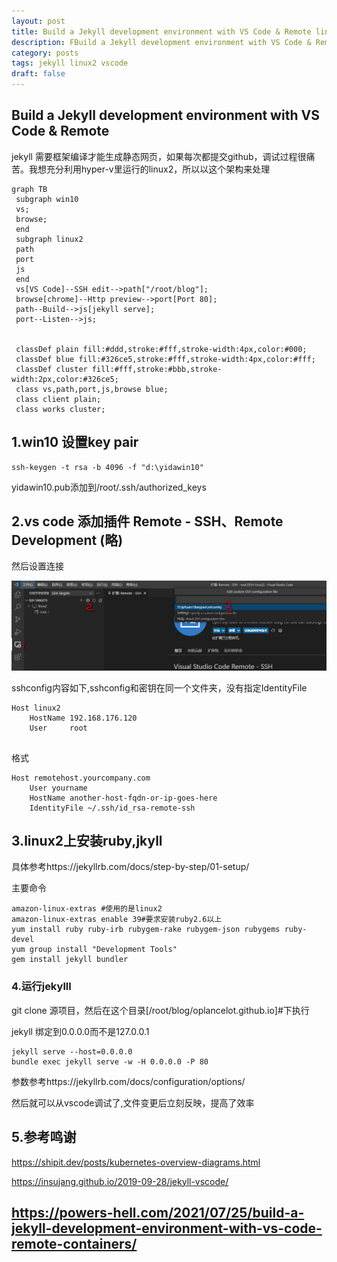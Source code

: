 ```yaml
---
layout: post
title: Build a Jekyll development environment with VS Code & Remote linux2 host
description: FBuild a Jekyll development environment with VS Code & Remote linux2 host
category: posts
tags: jekyll linux2 vscode
draft: false
---
```


## Build a Jekyll development environment with VS Code & Remote


jekyll 需要框架编译才能生成静态网页，如果每次都提交github，调试过程很痛苦。我想充分利用hyper-v里运行的linux2，所以以这个架构来处理

```mermaid
graph TB
 subgraph win10
 vs;
 browse;
 end
 subgraph linux2
 path
 port
 js
 end
 vs[VS Code]--SSH edit-->path["/root/blog"];
 browse[chrome]--Http preview-->port[Port 80];
 path--Build-->js[jekyll serve];
 port--Listen-->js;

 
 classDef plain fill:#ddd,stroke:#fff,stroke-width:4px,color:#000;
 classDef blue fill:#326ce5,stroke:#fff,stroke-width:4px,color:#fff;
 classDef cluster fill:#fff,stroke:#bbb,stroke-width:2px,color:#326ce5;
 class vs,path,port,js,browse blue;
 class client plain;
 class works cluster;
```



## 1.win10 设置key pair

```
ssh-keygen -t rsa -b 4096 -f "d:\yidawin10"
```

yidawin10.pub添加到/root/.ssh/authorized_keys

## 2.vs code 添加插件 Remote - SSH、Remote Development (略)

然后设置连接

![1640328152541](../static/images/1640328152541.png)

sshconfig内容如下,sshconfig和密钥在同一个文件夹，没有指定IdentityFile

```
Host linux2
	HostName 192.168.176.120 
	User     root
	
```

格式

```
Host remotehost.yourcompany.com
    User yourname
    HostName another-host-fqdn-or-ip-goes-here
    IdentityFile ~/.ssh/id_rsa-remote-ssh
```

## 3.linux2上安装ruby,jkyll

 具体参考https://jekyllrb.com/docs/step-by-step/01-setup/

主要命令

```
amazon-linux-extras #使用的是linux2 
amazon-linux-extras enable 39#要求安装ruby2.6以上
yum install ruby ruby-irb rubygem-rake rubygem-json rubygems ruby-devel 
yum group install "Development Tools"
gem install jekyll bundler
```



### 4.运行jekylll

git clone 源项目，然后在这个目录[/root/blog/oplancelot.github.io]#下执行

jekyll 绑定到0.0.0.0而不是127.0.0.1

```
jekyll serve --host=0.0.0.0
bundle exec jekyll serve -w -H 0.0.0.0 -P 80 
```

参数参考https://jekyllrb.com/docs/configuration/options/

然后就可以从vscode调试了,文件变更后立刻反映，提高了效率

## 5.参考鸣谢

https://shipit.dev/posts/kubernetes-overview-diagrams.html

https://insujang.github.io/2019-09-28/jekyll-vscode/

https://powers-hell.com/2021/07/25/build-a-jekyll-development-environment-with-vs-code-remote-containers/
---